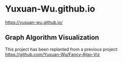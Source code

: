 # Yuxuan-Wu.github.io
https://yuxuan-wu.github.io/

## Graph Algorithm Visualization
This project has been replanted from a previous project: 
https://github.com/Yuxuan-Wu/Fancy-Algo-Viz
